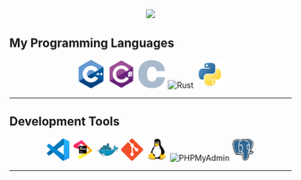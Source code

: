 <div align="center">
  <img src="https://capsule-render.vercel.app/api?type=waving&color=6A0DAD&height=200&section=header&text=Welcome%20to%20my%20GitHub!&fontSize=40&fontColor=ffffff" />
</div>

## My Programming Languages

<p align="center">
  <img src="https://raw.githubusercontent.com/devicons/devicon/master/icons/cplusplus/cplusplus-original.svg" width="50" alt="C++"/>
  <img src="https://raw.githubusercontent.com/devicons/devicon/master/icons/csharp/csharp-original.svg" width="50" alt="C#"/>
  <img src="https://raw.githubusercontent.com/devicons/devicon/master/icons/c/c-original.svg" width="50" alt="C"/>
  <img src="https://upload.wikimedia.org/wikipedia/commons/d/d5/Rust_programming_language_black_logo.svg" width="50" alt="Rust"/>
  <img src="https://raw.githubusercontent.com/devicons/devicon/master/icons/python/python-original.svg" width="50" alt="Python"/>
</p>

---

## Development Tools

<p align="center">
  <img src="https://raw.githubusercontent.com/devicons/devicon/master/icons/vscode/vscode-original.svg" width="40" alt="VS Code"/>
  <img src="https://raw.githubusercontent.com/devicons/devicon/master/icons/jetbrains/jetbrains-original.svg" width="40" alt="JetBrains"/>
  <img src="https://raw.githubusercontent.com/devicons/devicon/master/icons/docker/docker-original.svg" width="40" alt="Docker"/>
  <img src="https://raw.githubusercontent.com/devicons/devicon/master/icons/git/git-original.svg" width="40" alt="Git"/>
  <img src="https://raw.githubusercontent.com/devicons/devicon/master/icons/linux/linux-original.svg" width="40" alt="Linux"/>
  <img src="https://www.phpmyadmin.net/static/images/logo.png" width="40" alt="PHPMyAdmin"/>
  <img src="https://raw.githubusercontent.com/devicons/devicon/master/icons/postgresql/postgresql-original.svg" width="40" alt="PostgreSQL"/>
</p>

---
